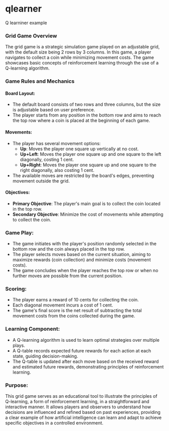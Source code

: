 # qlearner
Q learniner example

### Grid Game Overview
The grid game is a strategic simulation game played on an adjustable grid, with the default size being 2 rows by 3 columns. In this game, a player navigates to collect a coin while minimizing movement costs. The game showcases basic concepts of reinforcement learning through the use of a Q-learning algorithm.

### Game Rules and Mechanics

#### Board Layout:
- The default board consists of two rows and three columns, but the size is adjustable based on user preference.
- The player starts from any position in the bottom row and aims to reach the top row where a coin is placed at the beginning of each game.

#### Movements:
- The player has several movement options:
  - **Up**: Moves the player one square up vertically at no cost.
  - **Up+Left**: Moves the player one square up and one square to the left diagonally, costing 1 cent.
  - **Up+Right**: Moves the player one square up and one square to the right diagonally, also costing 1 cent.
- The available moves are restricted by the board's edges, preventing movement outside the grid.

#### Objectives:
- **Primary Objective**: The player's main goal is to collect the coin located in the top row.
- **Secondary Objective**: Minimize the cost of movements while attempting to collect the coin.

### Game Play:
- The game initiates with the player's position randomly selected in the bottom row and the coin always placed in the top row.
- The player selects moves based on the current situation, aiming to maximize rewards (coin collection) and minimize costs (movement costs).
- The game concludes when the player reaches the top row or when no further moves are possible from the current position.

### Scoring:
- The player earns a reward of 10 cents for collecting the coin.
- Each diagonal movement incurs a cost of 1 cent.
- The game's final score is the net result of subtracting the total movement costs from the coins collected during the game.

### Learning Component:
- A Q-learning algorithm is used to learn optimal strategies over multiple plays.
- A Q-table records expected future rewards for each action at each state, guiding decision-making.
- The Q-table is updated after each move based on the received reward and estimated future rewards, demonstrating principles of reinforcement learning.

### Purpose:
This grid game serves as an educational tool to illustrate the principles of Q-learning, a form of reinforcement learning, in a straightforward and interactive manner. It allows players and observers to understand how decisions are influenced and refined based on past experiences, providing a clear example of how artificial intelligence can learn and adapt to achieve specific objectives in a controlled environment.
